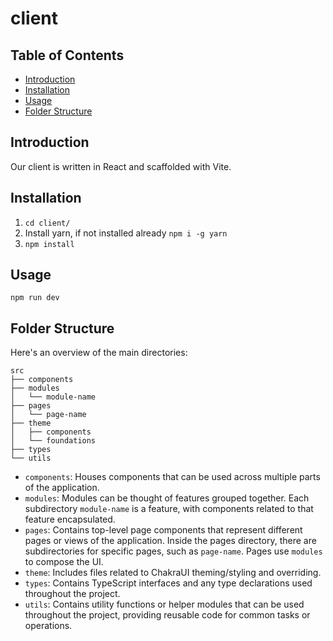 # client

## Table of Contents

- [Introduction](#introduction)
- [Installation](#installation)
- [Usage](#usage)
- [Folder Structure](#folder-structure)

## Introduction<a name="introduction"></a>

Our client is written in React and scaffolded with Vite.

## Installation<a name="installation"></a>

1. `cd client/`
2. Install yarn, if not installed already `npm i -g yarn`
3. `npm install`
   

## Usage<a name="usage"></a>

`npm run dev`

## Folder Structure<a name="folder-structure"></a>

Here's an overview of the main directories:

```
src
├── components
├── modules
│   └── module-name
├── pages
│   └── page-name
├── theme
│   ├── components
│   └── foundations
├── types
└── utils
```

- `components`: Houses components that can be used across multiple parts of the application.
- `modules`: Modules can be thought of features grouped together. Each subdirectory `module-name` is a feature, with components related to that feature encapsulated.
- `pages`: Contains top-level page components that represent different pages or views of the application. Inside the pages directory, there are subdirectories for specific pages, such as `page-name`. Pages use `modules` to compose the UI.
- `theme`: Includes files related to ChakraUI theming/styling and overriding.
- `types`: Contains TypeScript interfaces and any type declarations used throughout the project.
- `utils`: Contains utility functions or helper modules that can be used throughout the project, providing reusable code for common tasks or operations.

